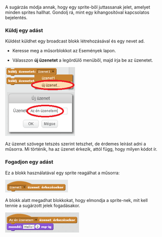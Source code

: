 A sugárzás módja annak, hogy egy sprite-ből juttassanak jelet, amelyet minden sprites hallhat. Gondolj rá, mint egy kihangosítóval kapcsolatos bejelentés.

### Küldj egy adást

Küldést küldhet egy broadcast blokk létrehozásával és egy nevet ad.

+ Keresse meg a műsorblokkot az Események lapon.

+ Válasszon **új üzenetet** a legördülő menüből, majd írja be az üzenetet.

![Hozzon létre egy adást](images/create-a-broadcast.png)

Az üzenet szövege tetszés szerint tetszhet, de érdemes leírást adni a műsorra. Mi történik, ha az üzenet érkezik, attól függ, hogy milyen kódot ír.

### Fogadjon egy adást

Ez a blokk használatával egy sprite reagálhat a műsorra:

![Fogadjon egy adást](images/receive-a-broadcast.png)

A blokk alatt megadhat blokkokat, hogy elmondja a sprite-nek, mit kell tennie a sugárzott jelek fogadásakor.

![Kapjon példát](images/receive-example.png)